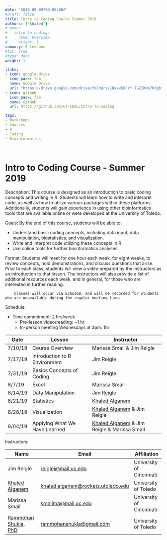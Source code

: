 ```yaml
---
date: "2019-09-09T00:00:00Z"
#draft: false
title: Intro to Coding Course Summer 2019
authors: ["khaled"]
# menu:
#   intro-to-coding:
#     name: Overview
#     weight: 1
summary: 8 Lessons 
#toc: true
#type: docs
weight: 1

links:
- icon: google-drive
  icon_pack: fab
  name: Google Drive
  url: "https://drive.google.com/drive/folders/1DexvEmFYf-7GZIWwo7H6gbfKS1XpFHrx"
- icon: github
  icon_pack: fab
  name: GitHub
  url: https://github.com/UT-CDRL/Intro-to-coding

tags:
- Workshops
- Courses
- R
- Coding
- Bioinformatics
  
---
```


# Intro to Coding Course - Summer 2019  
 

Description:  This course is designed as an introduction to basic coding concepts and writing in R.  Students will learn how to write and interpret code, as well as how to utilize various packages within these platforms. Additionally, students will gain experience in using other bioinformatics tools that are available online or were developed at the University of Toledo.

Goals:  By the end of this course, students will be able to:

- Understand basic coding concepts, including data input, data manipulation, biostatistics, and visualization.
- Write and interpret code utilizing these concepts in R  
- Use online tools for further bioinformatics analyses

Format:  Students will meet for one hour each week, for eight weeks, to review concepts, hold demonstrations, and discuss questions that arise.  Prior to each class, students will view a video prepared by the instructors as an introduction to that lesson.  The instructors will also provide a list of additional resources each week, and in general, for those who are interested in further reading.

        Classes will occur via Echo360, and will be recorded for students who are unavailable during the regular meeting time.

Schedule:

- Time commitment:  2 hrs/week
  - Pre-lesson video/reading:  ~1 hr
  - In-person meeting Wednesdays at 3pm:  1hr

| Date | Lesson | Instructor |
| --- | --- | --- |
| 7/10/19 | Course Overview  | Marissa Smail & Jim Reigle |
| 7/17/19 | Introduction to R Environment | Jim Reigle  |
| 7/31/19 | Basics Concepts of Coding | Jim Reigle  |
| 8/7/19 | Excel | Marissa Smail |
| 8/14/19 | Data Manipulation | Jim Reigle  |
| 8/21/19 | Statistics | [Khaled Alganem](/authors/khaled) |
| 8/28/19 | Visualization | [Khaled Alganem](/authors/khaled) & Jim Reigle  |
| 9/04/19 | Applying What We Have Learned | [Khaled Alganem](/authors/khaled) & Jim Reigle & Marissa Smail |

Instructors:

| Name  | Email | Affiliation |
| --- | --- | --- |
| Jim Reigle | reiglej@mail.uc.edu | University of Cincinnati |
| [Khaled Alganem](/authors/khaled) | khaled.alganem@rockets.utoledo.edu | University of Toledo |
| Marissa Smail | smailma@mail.uc.edu | University of Cincinnati |
| [Rammohan Shukla, PhD](/authors/ram) | rammohanshukla@gmail.com | University of Toledo |

